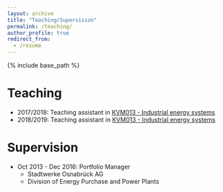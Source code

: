 ```yaml
---
layout: archive
title: "Teaching/Supervision"
permalink: /teaching/
author_profile: true
redirect_from:
  - /resume
---
```


{% include base_path %}

Teaching
======
* 2017/2018: Teaching assistant in [KVM013 - Industrial energy systems](https://student.portal.chalmers.se/en/chalmersstudies/courseinformation/Pages/SearchCourse.aspx?course_id=29668&parsergrp=3)
* 2018/2019: Teaching assistant in [KVM013 - Industrial energy systems](https://student.portal.chalmers.se/en/chalmersstudies/courseinformation/Pages/SearchCourse.aspx?course_id=29668&parsergrp=3)

Supervision
======
* Oct 2013 - Dec 2016: Portfolio Manager
  * Stadtwerke Osnabrück AG
  * Division of Energy Purchase and Power Plants
